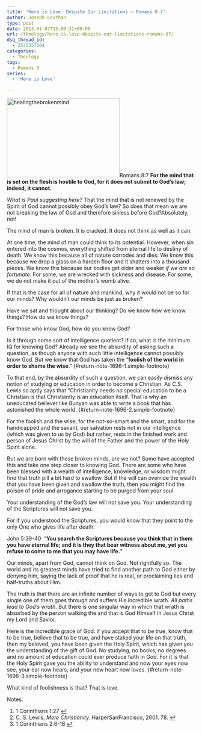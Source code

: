 ```yaml
---
title: 'Here is Love: Despite Our Limitations – Romans 8:7'
author: Joseph Louthan
type: post
date: 2013-01-07T15:00:31+00:00
url: /theology/here-is-love-despite-our-limitations-romans-87/
dsq_thread_id:
  - 2535557204
categories:
  - Theology
tags:
  - Romans 8
series:
  - 'Here is Love'

---
```

<a href="http://theologic.us/theology/romans-87-here-is-love-despite-our-limitations/attachment/healingthebrokenmind/" rel="attachment wp-att-1697"><img class="alignright size-medium wp-image-1697" src="https://i1.wp.com/theologic.us/wp-content/uploads/2013/01/healingthebrokenmind.jpg?resize=300%2C210" alt="healingthebrokenmind" width="300" height="210" srcset="https://i1.wp.com/theologic.us/wp-content/uploads/2013/01/healingthebrokenmind.jpg?resize=300%2C210 300w, https://i1.wp.com/theologic.us/wp-content/uploads/2013/01/healingthebrokenmind.jpg?w=404 404w" sizes="(max-width: 300px) 100vw, 300px" data-recalc-dims="1" /></a>Romans 8:7 **For the mind that is set on the flesh is hostile to God, for it does not submit to God&#8217;s law; indeed, it cannot.**

_What is Paul suggesting here?_ That the mind that is not renewed by the Spirit of God cannot possibly obey God’s law? So does that mean we are not breaking the law of God and therefore sinless before God?Absolutely, not!

The mind of man is broken. It is cracked. It does not think as well as it can.

At one time, the mind of man could think to its potential. However, when sin entered into the cosmos, everything shifted from eternal life to destiny of death. We know this because all of nature corrodes and dies. We know this because we drop a glass on a harden floor and it shatters into a thousand pieces. We know this because our bodies get older and weaker _if we are so fortunate._ For some, we are wrecked with sickness and disease. For some, we do not make it out of the mother’s womb alive.

If that is the case for all of nature and mankind, why it would not be so for our minds? Why wouldn’t our minds be just as broken?

Have we sat and thought about our thinking? Do we know how we know things? How do we know things?

For those who know God, how do you know God?

Is it through some sort of intelligence quotient? If so, what is the minimum IQ for knowing God? Already we see the absurdity of asking such a question, as though anyone with such little intelligence cannot possibly know God. But we know that God has taken the “**foolish of the world in order to shame the wise**.” [][1]{#return-note-1696-1.simple-footnote}

To that end, by the absurdity of such a question, we can easily dismiss any notion of studying or education in order to become a Christian. As C.S. Lewis so aptly says that “Christianity needs no special education to be a Christian is that Christianity is an education itself. That is why an uneducated believer like Bunyan was able to write a book that has astonished the whole world. [][2]{#return-note-1696-2.simple-footnote}

For the foolish and the wise, for the not-so-smart and the smart, and for the handicapped and the savant, our salvation rests not in our intelligence (which was given to us by God) but rather, rests in the finished work and person of Jesus Christ by the will of the Father and the power of the Holy Spirit alone.

But we are born with these broken minds, are we not? Some have accepted this and take one step closer to knowing God. There are some who have been blessed with a wealth of intelligence, knowledge, or wisdom might find that truth pill a bit hard to swallow. But if the will can override the wealth that you have been given and swallow the truth, then you might find the poison of pride and arrogance starting to be purged from your soul.

Your understanding of the God’s law will not save you. Your understanding of the Scriptures will not save you.

For if you understood the Scriptures, you would know that they point to the only One who gives life after death:

John 5:39-40  “**You search the Scriptures because you think that in them you have eternal life; and it is they that bear witness about me, yet you refuse to come to me that you may have life.**”

Our minds, apart from God, cannot think on God. Not rightfully so. The world and its greatest minds have tried to find another path to God either by denying him, saying the lack of proof that he is real, or proclaiming lies and half-truths about Him.

The truth is that there are an infinite number of ways to get to God but every single one of them goes through and suffers His incredible wrath. _All paths lead to God’s wrath_. But there is one singular way in which that wrath is absorbed by the person walking the and that is God Himself in Jesus Christ my Lord and Savior.

Here is the incredible grace of God: if you accept that to be true, know that to be true, believe that to be true, and have staked your life on that truth, then my beloved, you have been given the Holy Spirit, which has given you the understanding of the gift of God. No studying, no books, no degrees and no amount of education could ever produce faith in God. For it is that the Holy Spirit gave you the ability to understand and now your eyes now see, your ear now hears, and your new heart now loves. [][3]{#return-note-1696-3.simple-footnote}

What kind of foolishness is that? That is love.

<div class="simple-footnotes">
  <p class="notes">
    Notes:
  </p>
  
  <ol>
    <li id="note-1696-1">
      1 Corinthians 1:27 <a href="#return-note-1696-1">&#8617;</a>
    </li>
    <li id="note-1696-2">
      C. S. Lewis, <i>Mere Christianity. </i>HarperSanFrancisco, 2001. 78. <a href="#return-note-1696-2">&#8617;</a>
    </li>
    <li id="note-1696-3">
      1 Corinthians 2:6-16 <a href="#return-note-1696-3">&#8617;</a>
    </li>
  </ol>
</div>

 [1]: #note-1696-1 "1 Corinthians 1:27"
 [2]: #note-1696-2 "C. S. Lewis, Mere Christianity. HarperSanFrancisco, 2001. 78."
 [3]: #note-1696-3 "1 Corinthians 2:6-16"